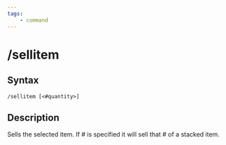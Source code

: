 ```yaml
---
tags:
    - command
---
```

# /sellitem

## Syntax

```eqcommand
/sellitem [<#quantity>]
```

## Description

Sells the selected item. If \# is specified it will sell that \# of a stacked item.

